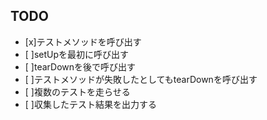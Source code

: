 ## TODO
- [x]テストメソッドを呼び出す
- [ ]setUpを最初に呼び出す
- [ ]tearDownを後で呼び出す
- [ ]テストメソッドが失敗したとしてもtearDownを呼び出す
- [ ]複数のテストを走らせる
- [ ]収集したテスト結果を出力する